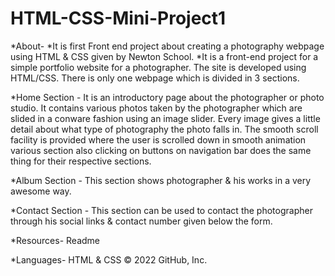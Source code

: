 # HTML-CSS-Mini-Project1
*About-
*It is first Front end project about creating a photography webpage using HTML & CSS given by Newton School. 
*It is a front-end project for a simple portfolio website for a photographer. The site is developed using HTML/CSS. There is only one webpage which is divided in 3 sections.

*Home Section - It is an introductory page about the photographer or photo studio. It contains various photos taken by the photographer which are slided in a conware fashion using an image slider. Every image gives a little detail about what type of photography the photo falls in. The smooth scroll facility is provided where the user is scrolled down in smooth animation various section also clicking on buttons on navigation bar does the same thing for their respective sections.

*Album Section - This section shows photographer & his works in a very awesome way.

*Contact Section - This section can be used to contact the photographer through his social links & contact number given below the form.

*Resources-
 Readme

*Languages-
HTML & CSS
© 2022 GitHub, Inc.

